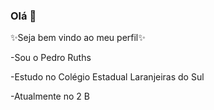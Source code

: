 ### Olá 👋

✨Seja bem vindo ao meu perfil✨ 

-Sou o Pedro Ruths

-Estudo no Colégio Estadual Laranjeiras do Sul

-Atualmente no 2 B
